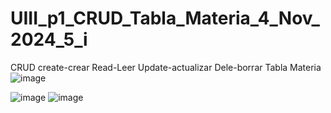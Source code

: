 # UIII_p1_CRUD_Tabla_Materia_4_Nov_2024_5_i
CRUD create-crear Read-Leer Update-actualizar Dele-borrar Tabla Materia
![image](https://github.com/user-attachments/assets/1ee21dde-c82c-4aee-898a-62e700f6e434)

![image](https://github.com/user-attachments/assets/6b20be0e-6b70-41aa-a50b-0d1968acf01d)
![image](https://github.com/user-attachments/assets/2fbe69fe-559b-4f4c-9b96-541bed287542)

